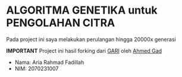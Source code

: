 # ALGORITMA GENETIKA untuk PENGOLAHAN CITRA
Pada project ini saya melakukan perulangan hingga 20000x generasi 

**IMPORTANT** Project ini hasil forking dari [GARI](https://github.com/ahmedfgad/GARI) oleh [Ahmed Gad](https://github.com/ahmedfgad)

* Nama: Aria Rahmad Fadillah 
* NIM: 2070231007